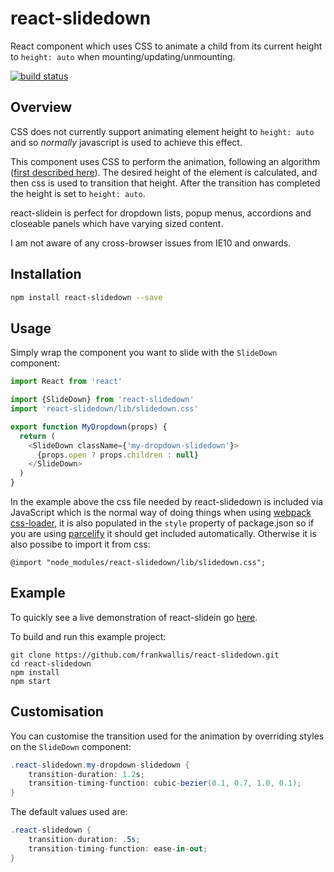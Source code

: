 react-slidedown
============================
React component which uses CSS to animate a child from its current height to ```height: auto``` when mounting/updating/unmounting.

[![build status](https://secure.travis-ci.org/frankwallis/react-slidedown.png?branch=master)](http://travis-ci.org/frankwallis/react-slidedown)

## Overview ##

CSS does not currently support animating element height to ```height: auto``` and so *normally* javascript is used to achieve this effect.

This component uses CSS to perform the animation, following an algorithm ([first described here](http://n12v.com/css-transition-to-from-auto)). The desired height of the element is calculated, and then css is used to transition that height. After the transition has completed the height is set to ```height: auto```.

react-slidein is perfect for dropdown lists, popup menus, accordions and closeable panels which have varying sized content.

I am not aware of any cross-browser issues from IE10 and onwards.

## Installation ##

```sh
npm install react-slidedown --save
```

## Usage ##

Simply wrap the component you want to slide with the ```SlideDown``` component:

```js
import React from 'react'

import {SlideDown} from 'react-slidedown'
import 'react-slidedown/lib/slidedown.css'

export function MyDropdown(props) {
  return (
    <SlideDown className={'my-dropdown-slidedown'}>
      {props.open ? props.children : null}
    </SlideDown>
  )
}
```

In the example above the css file needed by react-slidedown is included via JavaScript which is the normal way of doing things when using [webpack css-loader](https://github.com/webpack-contrib/css-loader), it is also populated in the ```style``` property of package.json so if you are using [parcelify](https://github.com/rotundasoftware/parcelify) it should get included automatically. Otherwise it is also possibe to import it from css:

```
@import "node_modules/react-slidedown/lib/slidedown.css";
```

## Example ##

To quickly see a live demonstration of react-slidein go [here](https://ykxm1vz5vv.codesandbox.io/).

To build and run this example project:
```
git clone https://github.com/frankwallis/react-slidedown.git
cd react-slidedown
npm install
npm start
```

## Customisation ##

You can customise the transition used for the animation by overriding styles on the ```SlideDown``` component:

```cs
.react-slidedown.my-dropdown-slidedown {
    transition-duration: 1.2s;
    transition-timing-function: cubic-bezier(0.1, 0.7, 1.0, 0.1);
}
```

The default values used are:

```cs
.react-slidedown {
    transition-duration: .5s;
    transition-timing-function: ease-in-out;
}
```
